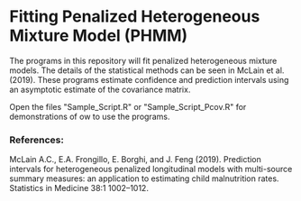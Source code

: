 # Fitting Penalized Heterogeneous Mixture Model (PHMM)

The programs in this repository will fit penalized heterogeneous mixture models. The details of the statistical methods can be seen in McLain et al. (2019).  These programs estimate confidence and prediction intervals using an asymptotic estimate of the covariance matrix.

Open the files "Sample_Script.R" or "Sample_Script_Pcov.R" for demonstrations of ow to use the programs.



### References:

McLain A.C., E.A. Frongillo, E. Borghi, and J. Feng (2019). Prediction intervals for heterogeneous penalized longitudinal models with multi-source summary measures: an application to estimating child malnutrition rates. Statistics in Medicine 38:1 1002–1012.